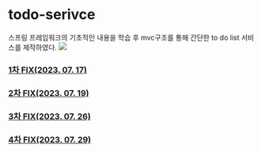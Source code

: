 # todo-serivce
스프링 프레임워크의 기초적인 내용을 학습 후 mvc구조를 통해 간단한 to do list 서비스를 제작하였다.
<img src="https://velog.velcdn.com/images/mint723/post/b921d605-3448-48e7-9764-3ac387882eeb/image.gif">
### [1차 FIX(2023. 07. 17)](https://velog.io/@mint723/todo-service-1%EC%B0%A8-fix23.07.17)

### [2차 FIX(2023. 07. 19)](https://velog.io/@mint723/todo-service-2%EC%B0%A8-fix23.07.19)
    
### [3차 FIX(2023. 07. 26)](https://velog.io/@mint723/todo-service-3%EC%B0%A8-fix23.07.26)

### [4차 FIX(2023. 07. 29)](https://velog.io/@mint723/todo-service-4%EC%B0%A8-fix23.07.29)
